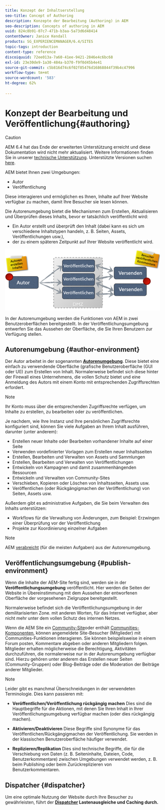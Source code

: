 ```yaml
---
title: Konzept der Inhaltserstellung
seo-title: Concept of Authoring
description: Konzepte der Bearbeitung (Authoring) in AEM
seo-description: Concepts of authoring in AEM
uuid: 824c8b91-07c7-471b-b3aa-5a73d6d48414
contentOwner: Janice Kendall
products: SG_EXPERIENCEMANAGER/6.4/SITES
topic-tags: introduction
content-type: reference
discoiquuid: 72ee013a-7a60-41ee-9421-2846e4c6bc68
exl-id: 23e30de9-1a30-484a-b370-f9f0d45b4e41
source-git-commit: c5b816d74c6f02f85476d16868844f39b4c47996
workflow-type: tm+mt
source-wordcount: '583'
ht-degree: 62%

---
```


# Konzept der Bearbeitung und Veröffentlichung{#authoring}

>[!CAUTION]
>
>AEM 6.4 hat das Ende der erweiterten Unterstützung erreicht und diese Dokumentation wird nicht mehr aktualisiert. Weitere Informationen finden Sie in unserer [technische Unterstützung](https://helpx.adobe.com/de/support/programs/eol-matrix.html). Unterstützte Versionen suchen [here](https://experienceleague.adobe.com/docs/?lang=de).

AEM bietet Ihnen zwei Umgebungen:

* Autor
* Veröffentlichung

Diese interagieren und ermöglichen es Ihnen, Inhalte auf Ihrer Website verfügbar zu machen, damit Ihre Besucher sie lesen können.

Die Autorenumgebung bietet die Mechanismen zum Erstellen, Aktualisieren und Überprüfen dieses Inhalts, bevor er tatsächlich veröffentlicht wird:

* Ein Autor erstellt und überprüft den Inhalt (dabei kann es sich um verschiedene Inhaltstypen handeln, z. B. Seiten, Assets, Veröffentlichungen usw.),
* der zu einem späteren Zeitpunkt auf Ihrer Website veröffentlicht wird.

![chlimage_1-289](assets/chlimage_1-289.png)

In der Autorenumgebung werden die Funktionen von AEM in zwei Benutzeroberflächen bereitgestellt. In der Veröffentlichungsumgebung entwerfen Sie das Aussehen der Oberfläche, die Sie Ihren Benutzern zur Verfügung stellen.

## Autorenumgebung {#author-environment}

Der Autor arbeitet in der sogenannten **[Autorenumgebung](/help/sites-authoring/home.md)**. Diese bietet eine einfach zu verwendende Oberfläche (grafische Benutzeroberfläche (GUI oder UI)) zum Erstellen von Inhalt. Normalerweise befindet sich diese hinter der Firewall eines Unternehmens, die vollen Schutz bietet und eine Anmeldung des Autors mit einem Konto mit entsprechenden Zugriffsrechten erfordert.

>[!NOTE]
>
>Ihr Konto muss über die entsprechenden Zugriffsrechte verfügen, um Inhalte zu erstellen, zu bearbeiten oder zu veröffentlichen.

Je nachdem, wie Ihre Instanz und Ihre persönlichen Zugriffsrechte konfiguriert sind, können Sie viele Aufgaben an Ihrem Inhalt ausführen, darunter (unter anderem):

* Erstellen neuer Inhalte oder Bearbeiten vorhandener Inhalte auf einer Seite
* Verwenden vordefinierter Vorlagen zum Erstellen neuer Inhaltsseiten
* Erstellen, Bearbeiten und Verwalten von Assets und Sammlungen
* Erstellen, Bearbeiten und Verwalten von Veröffentlichungen
* Entwickeln von Kampagnen und damit zusammenhängenden Ressourcen
* Entwickeln und Verwalten von Community-Sites
* Verschieben, Kopieren oder Löschen von Inhaltsseiten, Assets usw.
* Veröffentlichen (oder Rückgängigmachen der Veröffentlichung) von Seiten, Assets usw.

Außerdem gibt es administrative Aufgaben, die Sie beim Verwalten des Inhalts unterstützen:

* Workflows für die Verwaltung von Änderungen, zum Beispiel: Erzwingen einer Überprüfung vor der Veröffentlichung
* Projekte zur Koordinierung einzelner Aufgaben

>[!NOTE]
>
>AEM [verabreicht](/help/sites-administering/home.md) (für die meisten Aufgaben) aus der Autorenumgebung.

## Veröffentlichungsumgebung {#publish-environment}

Wenn die Inhalte der AEM-Site fertig sind, werden sie in der **Veröffentlichungsumgebung** veröffentlicht. Hier werden die Seiten der Website in Übereinstimmung mit dem Aussehen der entworfenen Oberfläche der vorgesehenen Zielgruppe bereitgestellt.

Normalerweise befindet sich die Veröffentlichungsumgebung in der demilitarisierten Zone. mit anderen Worten, für das Internet verfügbar, aber nicht mehr unter dem vollen Schutz des internen Netzes.

Wenn die AEM Site ein [Community-Site](/help/communities/overview.md)oder enthält [Communities-Komponenten](/help/communities/author-communities.md), können angemeldete Site-Besucher (Mitglieder) mit Communities-Funktionen interagieren. Sie können beispielsweise in einem Forum posten, Kommentare abgeben oder anderen Mitgliedern folgen. Mitglieder erhalten möglicherweise die Berechtigung, Aktivitäten durchzuführen, die normalerweise nur in der Autorenumgebung verfügbar sind. Hierzu gehören unter anderem das Erstellen neuer Seiten (Community-Gruppen) oder Blog-Beiträge oder die Moderation der Beiträge anderer Mitglieder.

>[!NOTE]
>
>Leider gibt es manchmal Überschneidungen in der verwendeten Terminologie. Dies kann passieren mit:
>
>* **Veröffentlichen/Veröffentlichung rückgängig machen**
   >  Dies sind die Hauptbegriffe für die Aktionen, mit denen Sie Ihren Inhalt in Ihrer Veröffentlichungsumgebung verfügbar machen (oder dies rückgängig machen).
>
>* **Aktivieren/Deaktivieren**
   >  Diese Begriffe sind Synonyme für das Veröffentlichen/Rückgängigmachen der Veröffentlichung. Sie werden in der klassischen Benutzeroberfläche häufiger verwendet.
>
>* **Replizieren/Replikation**
   >  Dies sind technische Begriffe, die für die Verschiebung von Daten (z. B. Seiteninhalte, Dateien, Code, Benutzerkommentare) zwischen Umgebungen verwendet werden, z. B. beim Publishing oder beim Zurückreplizieren von Benutzerkommentaren.
>


## Dispatcher {#dispatcher}

Um eine optimale Nutzung der Website durch Ihre Besucher zu gewährleisten, führt der **[Dispatcher](https://helpx.adobe.com/de/experience-manager/dispatcher/user-guide.html) Lastenausgleiche und Caching durch.**
